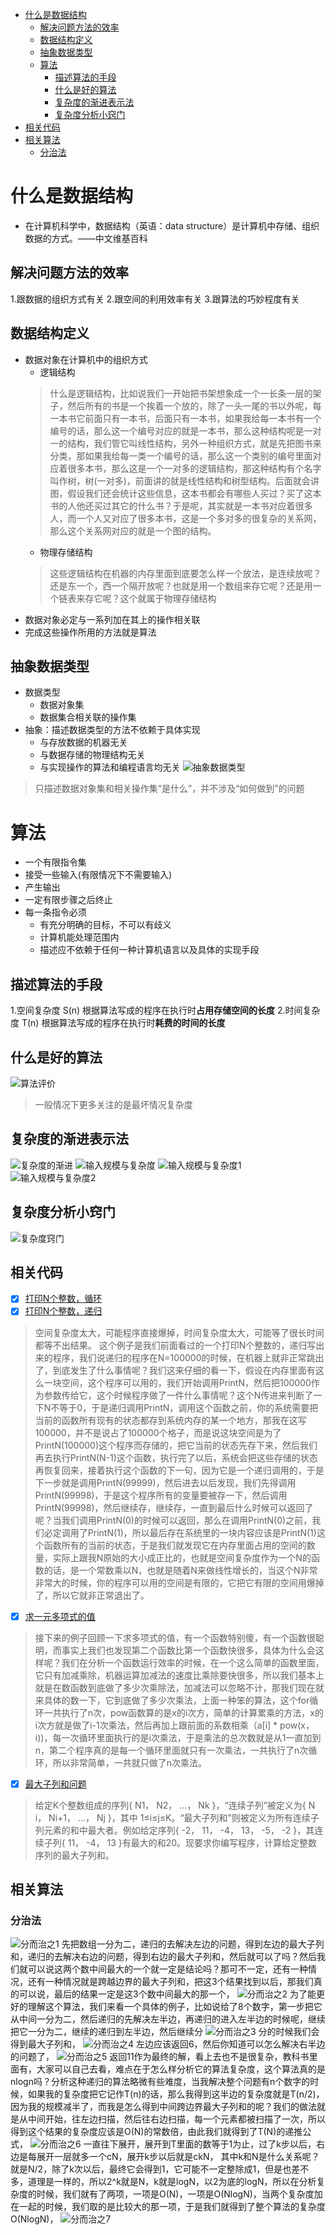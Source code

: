 * [什么是数据结构](#什么是数据结构)
	* [解决问题方法的效率](#解决问题方法的效率)
	* [数据结构定义](#数据结构定义)
	* [抽象数据类型](#抽象数据类型)
	* [算法](#算法)
		* [描述算法的手段](#描述算法的手段)
		* [什么是好的算法](#什么是好的算法)
		* [复杂度的渐进表示法](#复杂度的渐进表示法)
		* [复杂度分析小窍门](#复杂度分析小窍门)
* [相关代码](#相关代码)
* [相关算法](#相关算法)
	* [分治法](#分治法)

# 什么是数据结构
* 在计算机科学中，数据结构（英语：data structure）是计算机中存储、组织数据的方式。——中文维基百科

## 解决问题方法的效率
1.跟数据的组织方式有关
2.跟空间的利用效率有关
3.跟算法的巧妙程度有关

## 数据结构定义
* 数据对象在计算机中的组织方式
	* 逻辑结构
	> 什么是逻辑结构，比如说我们一开始把书架想象成一个一长条一层的架子，然后所有的书是一个挨着一个放的，除了一头一尾的书以外呢，每一本书它前面只有一本书，后面只有一本书，如果我给每一本书有一个编号的话，那么这一个编号对应的就是一本书，那么这种结构呢是一对一的结构，我们管它叫线性结构，另外一种组织方式，就是先把图书来分类，那如果我给每一类一个编号的话，那么这一个类别的编号里面对应着很多本书，那么这是一个一对多的逻辑结构，那这种结构有个名字叫作树，树(一对多)，前面讲的就是线性结构和树型结构。后面就会讲图，假设我们还会统计这些信息，这本书都会有哪些人买过？买了这本书的人他还买过其它的什么书？于是呢，其实就是一本书对应着很多人，而一个人又对应了很多本书，这是一个多对多的很复杂的关系网，那么这个关系网对应的就是一个图的结构。
	* 物理存储结构
	> 这些逻辑结构在机器的内存里面到底要怎么样一个放法，是连续放呢？还是东一个，西一个隔开放呢？也就是用一个数组来存它呢？还是用一个链表来存它呢？这个就属于物理存储结构
* 数据对象必定与一系列加在其上的操作相关联
* 完成这些操作所用的方法就是算法

## 抽象数据类型
* 数据类型
	* 数据对象集
	* 数据集合相关联的操作集
* 抽象：描述数据类型的方法不依赖于具体实现
	* 与存放数据的机器无关
	* 与数据存储的物理结构无关
	* 与实现操作的算法和编程语言均无关
![抽象数据类型](../img/adt.jpg)
> 只描述数据对象集和相关操作集“是什么”，并不涉及“如何做到”的问题

# 算法
* 一个有限指令集
* 接受一些输入(有限情况下不需要输入)
* 产生输出
* 一定有限步骤之后终止
* 每一条指令必须
	* 有充分明确的目标，不可以有歧义
	* 计算机能处理范围内
	* 描述应不依赖于任何一种计算机语言以及具体的实现手段

## 描述算法的手段
1.空间复杂度 S(n)
根据算法写成的程序在执行时**占用存储空间的长度**
2.时间复杂度 T(n)
根据算法写成的程序在执行时**耗费的时间的长度**

## 什么是好的算法
![算法评价](../img/good_alo.jpg)
> 一般情况下更多关注的是最坏情况复杂度

## 复杂度的渐进表示法
![复杂度的渐进](../img/complex_advance.jpg)
![输入规模与复杂度](../img/input_scale.jpg)
![输入规模与复杂度1](../img/input_scale_1.jpg)
![输入规模与复杂度2](../img/input_scale_2.jpg)

## 复杂度分析小窍门
![复杂度窍门](../img/complex.jpg)

## 相关代码
- [x] [打印N个整数，循环](./PrintN_for.cc)
- [x] [打印N个整数，递归](./PrintN_for.cc)
> 空间复杂度太大，可能程序直接爆掉，时间复杂度太大，可能等了很长时间都等不出结果。
这个例子是我们前面看过的一个打印N个整数的，递归写出来的程序，我们说递归的程序在N=100000的时候，在机器上就非正常跳出了，到底发生了什么事情呢？我们这来仔细的看一下，假设在内存里面有这么一块空间，这个程序可以用的，我们开始调用PrintN，然后把100000作为参数传给它，这个时候程序做了一件什么事情呢？这个N传进来判断了一下N不等于0，于是递归调用PrintN，调用这个函数之前，你的系统需要把当前的函数所有现有的状态都存到系统内存的某一个地方，那我在这写100000，并不是说占了100000个格子，而是说这块空间是为了PrintN(100000)这个程序而存储的，把它当前的状态先存下来，然后我们再去执行PrintN(N-1)这个函数，执行完了以后，系统会把这些存储的状态再恢复回来，接着执行这个函数的下一句，因为它是一个递归调用的，于是下一步就是调用PrintN(99999)，然后进去以后发现，我们先得调用PrintN(99998)，于是这个程序所有的变量要被存一下，然后调用PrintN(99998)，然后继续存，继续存，一直到最后什么时候可以返回了呢？当我们调用PrintN(0)的时候可以返回，那么在调用PrintN(0)之前，我们必定调用了PrintN(1)，所以最后存在系统里的一块内容应该是PrintN(1)这个函数所有的当前的状态，于是我们就发现它在内存里面占用的空间的数量，实际上跟我N原始的大小成正比的，也就是空间复杂度作为一个N的函数的话，是一个常数乘以N，也就是随着N来做线性增长的，当这个N非常非常大的时候，你的程序可以用的空间是有限的，它把它有限的空间用爆掉了，所以它就非正常退出了。
- [x] [求一元多项式的值](./Multinomial.cc)
> 接下来的例子回顾一下求多项式的值，有一个函数特别傻，有一个函数很聪明，而事实上我们也发现第二个函数比第一个函数快很多，具体为什么会这样呢？我们在分析一个函数运行效率的时候，在一个这么简单的函数里面，它只有加减乘除，机器运算加减法的速度比乘除要快很多，所以我们基本上就是在数函数到底做了多少次乘除法，加减法可以忽略不计，那我们现在就来具体的数一下，它到底做了多少次乘法，上面一种笨的算法，这个for循环一共执行了n次，pow函数算的是x的i次方，简单的计算累乘的方法，x的i次方就是做了i-1次乘法，然后再加上跟前面的系数相乘（a[i] * pow(x， i))，每一次循环里面执行的是i次乘法，于是乘法的总次数就是从1一直加到n，第二个程序真的是每一个循环里面就只有一次乘法，一共执行了n次循环，所以非常简单，一共就只做了n次乘法。
- [x] [最大子列和问题](./Maximum_subsequence.cc)
> 给定K个整数组成的序列{ N1， N2， …， Nk }，“连续子列”被定义为{ N​i， N​i+1， …， Nj }，其中 1≤i≤j≤K。“最大子列和”则被定义为所有连续子列元素的和中最大者。例如给定序列{ -2， 11， -4， 13， -5， -2 }，其连续子列{ 11， -4， 13 }有最大的和20。现要求你编写程序，计算给定整数序列的最大子列和。


## 相关算法
### 分治法
![分而治之1](../img/separate_1.jpg)
先把数组一分为二，递归的去解决左边的问题，得到左边的最大子列和，递归的去解决右边的问题，得到右边的最大子列和，然后就可以了吗？然后我们就可以说这两个数中间最大的一个就一定是结论吗？那可不一定，还有一种情况，还有一种情况就是跨越边界的最大子列和，把这3个结果找到以后，那我们真的可以说，最后的结果一定是这3个数中间最大的那一个，
![分而治之2](../img/separate_2.jpg)
为了能更好的理解这个算法，我们来看一个具体的例子，比如说给了8个数字，第一步把它从中间一分为二，然后递归的先解决左半边，再递归的进入左半边的时候呢，继续把它一分为二，继续的递归到左半边，然后继续分
![分而治之3](../img/separate_3.jpg)
分的时候我们会得到最大子列和，
![分而治之4](../img/separate_4.jpg)
左边应该返回6，然后你知道可以怎么解决右半边的问题了，
![分而治之5](../img/separate_5.jpg)
返回11作为最终的解，看上去也不是很复杂，教科书里面有，大家可以自己去看，难点在于怎么样分析它的算法复杂度，这个算法真的是nlogn吗？分析这种递归的算法略微有些难度，当我解决整个问题有n个数字的时候，如果我的复杂度把它记作T(n)的话，那么我得到这半边的复杂度就是T(n/2)，因为我的规模减半了，而我是怎么得到中间跨边界最大子列和的呢？我们的做法就是从中间开始，往左边扫描，然后往右边扫描，每一个元素都被扫描了一次，所以得到这个结果的复杂度应该是O(N)的常数倍，由此我们就得到了T(N)的递推公式，
![分而治之6](../img/separate_6.jpg)
一直往下展开，展开到T里面的数等于1为止，过了k步以后，右边是每展开一层就多一个cN，展开k步以后就是ckN， 其中k和N是什么关系呢？就是N/2，除了k次以后，最终它会得到1，它可能不一定整除成1，但是也差不多，道理是一样的，所以2^k就是N，k就是logN，以2为底的logN，所以在分析复杂度的时候，我们就有了两项，一项是O(N)，一项是O(NlogN)，当两个复杂度加在一起的时候，我们取的是比较大的那一项，于是我们就得到了整个算法的复杂度O(NlogN)，
![分而治之7](../img/separate_7.jpg)